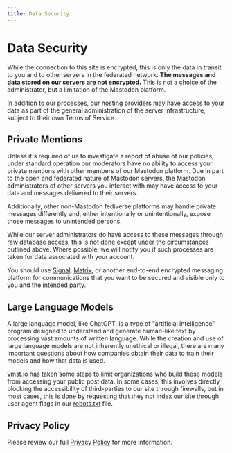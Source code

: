```yaml
---
title: Data Security
---
```


# Data Security

While the connection to this site is encrypted, this is only the data in transit to you and to other servers in the federated network.
**The messages and data stored on our servers are not encrypted.** This is not a choice of the administrator, but a limitation of the Mastodon platform.

In addition to our processes, our hosting providers may have access to your data as part of the general administration of the server infrastructure, subject to their own Terms of Service.

## Private Mentions

Unless it's required of us to investigate a report of abuse of our policies, under standard operation our moderators have no ability to access your private mentions with other members of our Mastodon platform. Due in part to the open and federated nature of Mastodon servers, the Mastodon administrators of other servers you interact with may have access to your data and messages delivered to their servers.

Additionally, other non-Mastodon fediverse platforms may handle private messages differently and, either intentionally or unintentionally, expose those messages to unintended persons.

While our server administrators do have access to these messages through raw database access, this is not done except under the circumstances outlined above.
Where possible, we will notify you if such processes are taken for data associated with your account.

You should use [Signal](https://www.signal.org/), [Matrix](https://joinmatrix.org/), or another end-to-end encrypted messaging platform for communications that you want to be secured and visible only to you and the intended party.

## Large Language Models

A large language model, like ChatGPT, is a type of "artificial intelligence" program designed to understand and generate human-like text by processing vast amounts of written language.
While the creation and use of large language models are not inherently unethical or illegal, there are many important questions about how companies obtain their data to train their models and how that data is used.

vmst.io has taken some steps to limit organizations who build these models from accessing your public post data.
In some cases, this involves directly blocking the accessibility of third-parties to our site through firewalls, but in most cases, this is done by requesting that they not index our site through user agent flags in our [robots.txt](https://vmst.io/robots.txt) file.

## Privacy Policy

Please review our full [Privacy Policy](/about/tos) for more information.